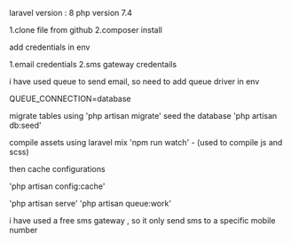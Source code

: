 laravel version : 8
php version 7.4

1.clone file from github
2.composer install

add credentials in env

1.email credentials
2.sms gateway credentails

i have used queue to send email, so need to add queue driver in env

QUEUE_CONNECTION=database

migrate tables using 'php artisan migrate'
seed the database 'php artisan db:seed'

compile assets using laravel mix 'npm run watch' - (used to compile js and scss)

then cache configurations

'php artisan config:cache'

'php artisan serve'
'php artisan queue:work'

i have used a free sms gateway , so it only send sms to a specific mobile number




